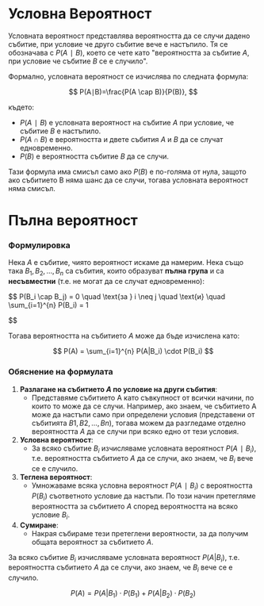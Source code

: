 
# Условна Вероятност

Условната вероятност представлява вероятността да се случи дадено събитие, при условие че друго събитие вече е настъпило. Тя се обозначава с $P(A∣B)$, което се чете като "вероятността за събитие $A$, при условие че събитие $B$ се е случило".

Формално, условната вероятност се изчислява по следната формула:

$$
P(A∣B)=\frac{P(A \cap B)}{P(B)},
$$

където:

- $P(A∣B)$ е условната вероятност на събитие $A$ при условие, че събитие $B$ е настъпило.
- $P(A∩B)$ е вероятността и двете събития $A$ и $B$ да се случат едновременно.
- $P(B)$ е вероятността събитие $B$ да се случи.

Тази формула има смисъл само ако  $P(B)$ е по-голяма от нула, защото ако събитието B няма шанс да се случи, тогава условната вероятност няма смисъл.

# Пълна вероятност

### Формулировка

Нека $A$ е събитие, чиято вероятност искаме да намерим. Нека също така $B_1,B_2,…,B_n$ са събития, които образуват **пълна група** и са **несъвместни** (т.е. не могат да се случат едновременно):

$$
P(B_i \cap B_j) = 0 \quad \text{за } i \neq j \quad \text{и} \quad \sum_{i=1}^{n} P(B_i) = 1

$$

Тогава вероятността на събитието $A$ може да бъде изчислена като:

$$
P(A) = \sum_{i=1}^{n} P(A|B_i) \cdot P(B_i)
$$

### Обяснение на формулата

1. **Разлагане на събитието $A$ по условие на други събития**:
    - Представяме събитието A като съвкупност от всички начини, по които то може да се случи. Например, ако знаем, че събитието A може да настъпи само при определени условия (представени от събитията $B1,B2,…,Bn$), тогава можем да разгледаме отделно вероятността $A$  да се случи при всяко едно от тези условия.
2. **Условна вероятност**:
    - За всяко събитие $B_i$ изчисляваме условната вероятност $P(A∣B_i)$, т.е. вероятността събитието $A$ да се случи, ако знаем, че $B_i$ вече се е случило.
3. **Теглена вероятност**:
    - Умножаваме всяка условна вероятност $P(A∣B_i)$ с вероятността $P(B_i)$ съответното условие да настъпи. По този начин претегляме вероятността за събитието $A$ според вероятността на всяко условие $B_i$.
4. **Сумиране**:
    - Накрая събираме тези претеглени вероятности, за да получим общата вероятност за събитието $A$.


За всяко събитие $B_i$ изчисляваме условната вероятност $P(A|B_i)$, т.е. вероятността събитието $A$ да се случи, ако знаем, че $B_i$ вече се е случило.

$$
P(A) = P(A|B_1) \cdot P(B_1) + P(A|B_2) \cdot P(B_2)
$$